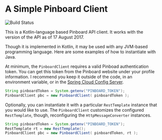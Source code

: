 # A Simple Pinboard Client

![Build Status](https://github.com/this-week-in/pinboard-client/workflows/CI/badge.svg)

This is a Kotlin-language based Pinboard API client. It works with the version of the API as of 17 August 2017. 

Though it is implemented in Kotlin, it may be used with any JVM-based programming language. Here are some examples of how to instantiate with Java. 

At minimum, the `PinboardClient` requires a valid Pinboad authentication token. You can get this token from the Pinboard website under your profile information. I recommend you keep it outside of the code, in an environment variable, or in the [Spring Cloud Config Server](https://cloud.spring.io/spring-cloud-config/spring-cloud-config.html).  

```java
String pinboardToken = System.getenv("PINBOARD_TOKEN");
PinboardClient pbc = new PinboardClient( pinboardToken );
````

Optionally, you can instantiate it with a particular `RestTemplate` instance that you would like to use. The `PinboardClient` customizes the configured `RestTemplate`, though, reconfiguring the `HttpMessageConverter` instances. 


```java
String pinboardToken = System.getenv("PINBOARD_TOKEN");
RestTemplate rt = new RestTemplate();
PinboardClient pbc = new PinboardClient( pinboardToken, rt );
````
